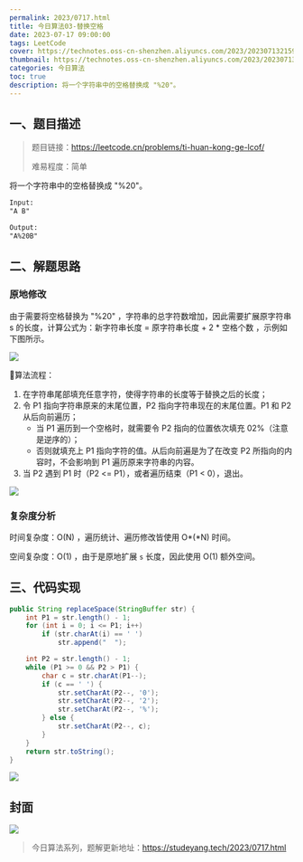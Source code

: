 ```yaml
---
permalink: 2023/0717.html
title: 今日算法03-替换空格
date: 2023-07-17 09:00:00
tags: LeetCode
cover: https://technotes.oss-cn-shenzhen.aliyuncs.com/2023/202307132159353.png
thumbnail: https://technotes.oss-cn-shenzhen.aliyuncs.com/2023/202307132159353.png
categories: 今日算法
toc: true
description: 将一个字符串中的空格替换成 "%20"。
---
```


## 一、题目描述

> 题目链接：https://leetcode.cn/problems/ti-huan-kong-ge-lcof/
>
> 难易程度：简单

将一个字符串中的空格替换成 "%20"。

```html
Input:
"A B"

Output:
"A%20B"
```

<!-- more -->

## 二、解题思路

### 原地修改

由于需要将空格替换为 "%20" ，字符串的总字符数增加，因此需要扩展原字符串 s 的长度，计算公式为：新字符串长度 = 原字符串长度 + 2 * 空格个数 ，示例如下图所示。

![](https://technotes.oss-cn-shenzhen.aliyuncs.com/2023/202307132146517.png)

算法流程：

1. 在字符串尾部填充任意字符，使得字符串的长度等于替换之后的长度；
2. 令 P1 指向字符串原来的末尾位置，P2 指向字符串现在的末尾位置。P1 和 P2 从后向前遍历；
   - 当 P1 遍历到一个空格时，就需要令 P2 指向的位置依次填充 02%（注意是逆序的）；
   - 否则就填充上 P1 指向字符的值。从后向前遍是为了在改变 P2 所指向的内容时，不会影响到 P1 遍历原来字符串的内容。
3. 当 P2 遇到 P1 时（P2 \<= P1），或者遍历结束（P1 \< 0），退出。

![](https://technotes.oss-cn-shenzhen.aliyuncs.com/2023/202304032324585.gif)

### 复杂度分析

时间复杂度：O(N) ，遍历统计、遍历修改皆使用 O*(*N) 时间。

空间复杂度：O(1) ，由于是原地扩展 `s` 长度，因此使用 O(1) 额外空间。

## 三、代码实现


```java
public String replaceSpace(StringBuffer str) {
    int P1 = str.length() - 1;
    for (int i = 0; i <= P1; i++)
        if (str.charAt(i) == ' ')
            str.append("  ");

    int P2 = str.length() - 1;
    while (P1 >= 0 && P2 > P1) {
        char c = str.charAt(P1--);
        if (c == ' ') {
            str.setCharAt(P2--, '0');
            str.setCharAt(P2--, '2');
            str.setCharAt(P2--, '%');
        } else {
            str.setCharAt(P2--, c);
        }
    }
    return str.toString();
}
```

![](https://technotes.oss-cn-shenzhen.aliyuncs.com/2023/202303052135542.gif)

## 封面

![](https://technotes.oss-cn-shenzhen.aliyuncs.com/2023/202307132159353.png)

> 今日算法系列，题解更新地址：https://studeyang.tech/2023/0717.html

